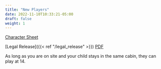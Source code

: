 ```yaml
---
title: "New Players"
date: 2022-11-10T10:33:21-05:00
draft: false
weight: 1
---
```

[Character Sheet](/nero_polar_character_sheet_v11.pdf)

[Legal Release]({{< ref "/legal_release" >}}) [PDF](/nero_polar_legal_release.pdf)



As long as you are on site and your child stays in the same cabin, they can play at 14.